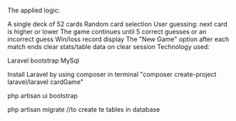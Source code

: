The applied logic:

A single deck of 52 cards
Random card selection
User guessing: next card is higher or lower
The game continues until 5 correct guesses or an incorrect guess
Win/loss record display
The "New Game" option after each match ends
clear stats/table data on clear session
Technology used:

Laravel
bootstrap
MySql

Install Laravel by using composer in terminal "composer create-project laravel/laravel cardGame"

php artisan ui bootstrap 

php artisan migrate //to create te tables in database

